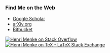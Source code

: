 ### Find Me on the Web

  - [Google Scholar][GoogleScholar]
  - [arXiv.org][arXiv]
  - [Bitbucket][Bitbucket]

[![Henri Menke on Stack Overflow][SO-flair]][SO]
[![Henri Menke on TeX - LaTeX Stack Exchange][TeXSX-flair]][TeXSX]

[GoogleScholar]: https://scholar.google.com/citations?user=2eBLLtoAAAAJ
[arXiv]: https://arxiv.org/a/menke_h_1.html
[TeXSX]: https://tex.stackexchange.com/users/10995
[TeXSX-flair]: https://tex.stackexchange.com/users/flair/10995.png
[SO]: https://stackoverflow.com/users/1944004
[SO-flair]: https://stackoverflow.com/users/flair/1944004.png
[Bitbucket]: https://bitbucket.org/hmenke
